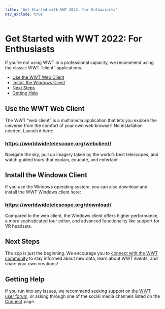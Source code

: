 ```yaml
---
title: 'Get Started with WWT 2022: For Enthusiasts'
nav_exclude: true
---
```


# Get Started with WWT 2022: For Enthusiasts

If you’re not using WWT in a professional capacity, we recommend using the
classic WWT “client” applications.

- [Use the WWT Web Client](#use-the-wwt-web-client)
- [Install the Windows Client](#install-the-windows-client)
- [Next Steps](#next-steps)
- [Getting Help]

[Getting Help]: #getting-help


## Use the WWT Web Client

The WWT “web client” is a multimedia application that lets you explore the universe
from the comfort of your own web browser! No installation needed. Launch it here:

### <https://worldwidetelescope.org/webclient/>

Navigate the sky, pull up imagery taken by the world’s best telescopes, and
watch guided tours that explain, educate, and entertain!


## Install the Windows Client

If you use the Windows operating system, you can also download and install the
WWT Windows client here:

### <https://worldwidetelescope.org/download/>

Compared to the web client, the Windows client offers higher performance, a more
sophisticated tour editor, and advanced functionality like support for VR
headsets.


## Next Steps

The app is just the beginning. We encourage you to [connect with the WWT
community][connect] to stay informed about new data, learn about WWT events, and
share your own creations!

[connect]: https://worldwidetelescope.org/connect/


## Getting Help

If you run into any issues, we recommend seeking support on the [WWT user
forum][forum], or asking through one of the social media channels listed on the
[Connect][connect] page.

[forum]: https://wwt-forum.org/
